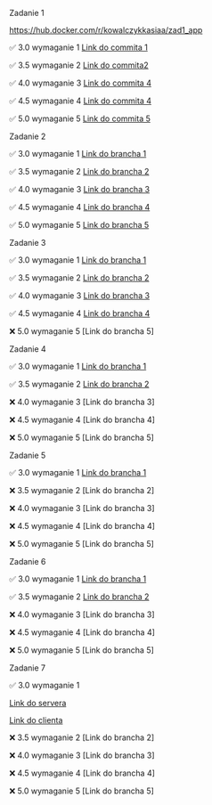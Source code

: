 Zadanie 1

https://hub.docker.com/r/kowalczykkasiaa/zad1_app

✅ 3.0 wymaganie 1 [Link do commita 1](https://github.com/kowalczykkasia/e-biznes/commit/f8b1237f6fc7ee2879f422338a5350db4236510d)

✅ 3.5 wymaganie 2 [Link do commita2](https://github.com/kowalczykkasia/e-biznes/commit/b380290d1d202d9b692c83e6eff4c64caf27304a)

✅ 4.0 wymaganie 3 [Link do commita 4](https://github.com/kowalczykkasia/e-biznes/commit/88dee012338b56cb41a1c19849247a1ed61582cc)

✅ 4.5 wymaganie 4 [Link do commita 4](https://github.com/kowalczykkasia/e-biznes/commit/88dee012338b56cb41a1c19849247a1ed61582cc)

✅ 5.0 wymaganie 5 [Link do commita 5](https://github.com/kowalczykkasia/e-biznes/commit/daa0d088529c2d4623fb473250836c7f591e278f)


Zadanie 2


✅ 3.0 wymaganie 1 [Link do brancha 1](https://github.com/kowalczykkasia/e-biznes/tree/zad2-3.0)

✅ 3.5 wymaganie 2 [Link do brancha 2](https://github.com/kowalczykkasia/e-biznes/tree/zad2-3.5)

✅ 4.0 wymaganie 3 [Link do brancha 3](https://github.com/kowalczykkasia/e-biznes/tree/zad2-4.0)

✅ 4.5 wymaganie 4 [Link do brancha 4](https://github.com/kowalczykkasia/e-biznes/tree/zad2-4.5)

✅ 5.0 wymaganie 5 [Link do brancha 5](https://github.com/kowalczykkasia/e-biznes/tree/zad2-5.0)


Zadanie 3


✅ 3.0 wymaganie 1 [Link do brancha 1](https://github.com/kowalczykkasia/e-biznes/tree/zad3)

✅ 3.5 wymaganie 2 [Link do brancha 2](https://github.com/kowalczykkasia/e-biznes/tree/zad3-3.5)

✅ 4.0 wymaganie 3 [Link do brancha 3](https://github.com/kowalczykkasia/e-biznes/tree/zad3-4.0)

✅ 4.5 wymaganie 4 [Link do brancha 4](https://github.com/kowalczykkasia/e-biznes/tree/zad3-4.5)

❌ 5.0 wymaganie 5 [Link do brancha 5]

Zadanie 4

✅ 3.0 wymaganie 1 [Link do brancha 1](https://github.com/kowalczykkasia/e-biznes/tree/zad4-3.5)

✅ 3.5 wymaganie 2 [Link do brancha 2](https://github.com/kowalczykkasia/e-biznes/tree/zad4-3.5)

❌ 4.0 wymaganie 3 [Link do brancha 3]

❌ 4.5 wymaganie 4 [Link do brancha 4]

❌ 5.0 wymaganie 5 [Link do brancha 5]

Zadanie 5


✅ 3.0 wymaganie 1 [Link do brancha 1](https://github.com/kowalczykkasia/e-biznes/tree/zad5-3.0)

❌ 3.5 wymaganie 2 [Link do brancha 2]

❌ 4.0 wymaganie 3 [Link do brancha 3]

❌ 4.5 wymaganie 4 [Link do brancha 4]

❌ 5.0 wymaganie 5 [Link do brancha 5]


Zadanie 6


✅ 3.0 wymaganie 1 [Link do brancha 1](https://github.com/kowalczykkasia/e-biznes/tree/zad6-3.5)

✅ 3.5 wymaganie 2 [Link do brancha 2](https://github.com/kowalczykkasia/e-biznes/tree/zad6-3.5)

❌ 4.0 wymaganie 3 [Link do brancha 3]

❌ 4.5 wymaganie 4 [Link do brancha 4]

❌ 5.0 wymaganie 5 [Link do brancha 5]



Zadanie 7


✅ 3.0 wymaganie 1 

[Link do servera](https://github.com/kowalczykkasia/zad7-server)

[Link do clienta](https://github.com/kowalczykkasia/zad7-client)

❌ 3.5 wymaganie 2 [Link do brancha 2]

❌ 4.0 wymaganie 3 [Link do brancha 3]

❌ 4.5 wymaganie 4 [Link do brancha 4]

❌ 5.0 wymaganie 5 [Link do brancha 5]



